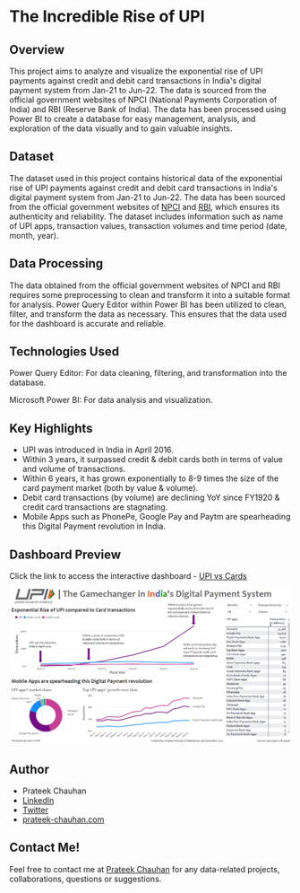 # The Incredible Rise of UPI

## Overview
This project aims to analyze and visualize the exponential rise of UPI payments against credit and debit card transactions in India's digital payment system from Jan-21 to Jun-22. The data is sourced from the official government websites of NPCI (National Payments Corporation of India) and RBI (Reserve Bank of India). The data has been processed using Power BI to create a database for easy management, analysis, and exploration of the data visually and to gain valuable insights.

## Dataset
The dataset used in this project contains historical data of the exponential rise of UPI payments against credit and debit card transactions in India's digital payment system from Jan-21 to Jun-22. The data has been sourced from the official government websites of [NPCI](https://www.npci.org.in/) and [RBI](https://rbi.org.in/), which ensures its authenticity and reliability. The dataset includes information such as name of UPI apps, transaction values, transaction volumes and time period (date, month, year).

## Data Processing
The data obtained from the official government websites of NPCI and RBI requires some preprocessing to clean and transform it into a suitable format for analysis. Power Query Editor within Power BI has been utilized to clean, filter, and transform the data as necessary. This ensures that the data used for the dashboard is accurate and reliable.

## Technologies Used
Power Query Editor: For data cleaning, filtering, and transformation into the database.

Microsoft Power BI: For data analysis and visualization.

## Key Highlights
- UPI was introduced in India in April 2016.
- Within 3 years, it surpassed credit & debit cards both in terms of value and volume of transactions.
- Within 6 years, it has grown exponentially to 8-9 times the size of the card payment market (both by value & volume).
- Debit card transactions (by volume) are declining YoY since FY1920 & credit card transactions are stagnating.
- Mobile Apps such as PhonePe, Google Pay and Paytm are spearheading this Digital Payment revolution in India.

## Dashboard Preview
Click the link to access the interactive dashboard - [UPI vs Cards](https://app.powerbi.com/view?r=eyJrIjoiNzQwMWY2NDQtYWU0OC00ZDVmLWE2MmUtOWQ0MzM0ZjZmOTFlIiwidCI6ImRlYTFmNTJjLTI4OWYtNGZiMS05MDU5LTVmMWY3ZjdlNDRjYyJ9)

![UPI vs Cards Preview Image](/images/upi-vs-cards-dashboard.png)

## Author
- Prateek Chauhan
- [LinkedIn](https://www.linkedin.com/in/prateekchauhands/)
- [Twitter](https://twitter.com/PrateekC_DS)
- [prateek-chauhan.com](https://prateek-chauhan.com/)

## Contact Me!
Feel free to contact me at [Prateek Chauhan](mailto:prateekchauhan.ds@gmail.com) for any data-related projects, collaborations, questions or suggestions.